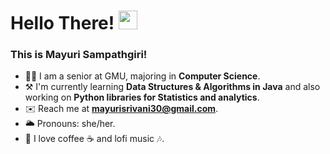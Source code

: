 <h1> Hello There! <img src = "https://github.com/nixin72/nixin72/blob/master/wave.gif" width = "30px") 👋 </h1>

<h3>This is Mayuri Sampathgiri! </h3>

- 👩‍💻 I am a senior at GMU, majoring in **Computer Science**.
- ⚒️ I'm currently learning **Data Structures & Algorithms in Java** and also working on **Python libraries for Statistics and analytics**.
- ✉️ Reach me at **mayurisrivani30@gmail.com**.
- 🌥️ Pronouns: she/her.
- 🎈 I love coffee ☕ and lofi music 🎶.



<!--
**mayurisampathgiri/mayurisampathgiri** is a ✨ _special_ ✨ repository because its `README.md` (this file) appears on your GitHub profile.>

Here are some ideas to get you started:

- 🔭 I’m currently working on 
- 🌱 I’m currently learning ...
- 👯 I’m looking to collaborate on ...
- 🤔 I’m looking for help with ...
- 💬 Ask me about ...
- 📫 How to reach me: ...
- 😄 Pronouns: ...
- ⚡ Fun fact: ...
--
